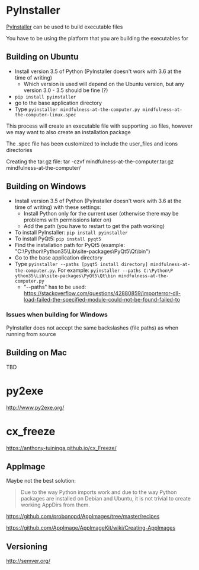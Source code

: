 

# PyInstaller

[PyInstaller](http://www.pyinstaller.org/) can be used to build executable files

You have to be using the platform that you are building the executables for


## Building on Ubuntu

* Install version 3.5 of Python (PyInstaller doesn't work with 3.6 at the time of writing)
  * Which version is used will depend on the Ubuntu version, but any version 3.0 - 3.5 should be fine (?)
* `pip install pyinstaller`
* go to the base application directory
* Type `pyinstaller mindfulness-at-the-computer.py mindfulness-at-the-computer-linux.spec`

This process will create an executable file with supporting .so files, however we may want to also create an installation package

The .spec file has been customized to include the user_files and icons directories

Creating the tar.gz file:
tar -czvf mindfulness-at-the-computer.tar.gz mindfulness-at-the-computer/


## Building on Windows

* Install version 3.5 of Python (PyInstaller doesn't work with 3.6 at the time of writing) with these settings:
  * Install Python only for the current user (otherwise there may be problems with permissions later on)
  * Add the path (you have to restart to get the path working)
* To install PyInstaller: `pip install pyinstaller`
* To install PyQt5: `pip install pyqt5`
* Find the installation path for PyQt5 (example: "C:\Python\Python35\Lib\site-packages\PyQt5\Qt\bin")
* Go to the base application directory
* Type `pyinstaller --paths [pyqt5 install directory] mindfulness-at-the-computer.py`. For example: `pyinstaller --paths C:\Python\P
ython35\Lib\site-packages\PyQt5\Qt\bin mindfulness-at-the-computer.py`
  * "--paths" has to be used: https://stackoverflow.com/questions/42880859/importerror-dll-load-failed-the-specified-module-could-not-be-found-failed-to


### Issues when building for Windows

PyInstaller does not accept the same backslashes (file paths) as when running from source


## Building on Mac

TBD


# py2exe

http://www.py2exe.org/


# cx_freeze

https://anthony-tuininga.github.io/cx_Freeze/


## AppImage

Maybe not the best solution:

> Due to the way Python imports work and due to the way Python packages are installed on Debian and Ubuntu, it is not trivial to create working AppDirs from them.

https://github.com/probonopd/AppImages/tree/master/recipes

https://github.com/AppImage/AppImageKit/wiki/Creating-AppImages


## Versioning

http://semver.org/

